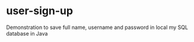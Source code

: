 # user-sign-up 
Demonstration to save full name, username and password in local my SQL database in Java
